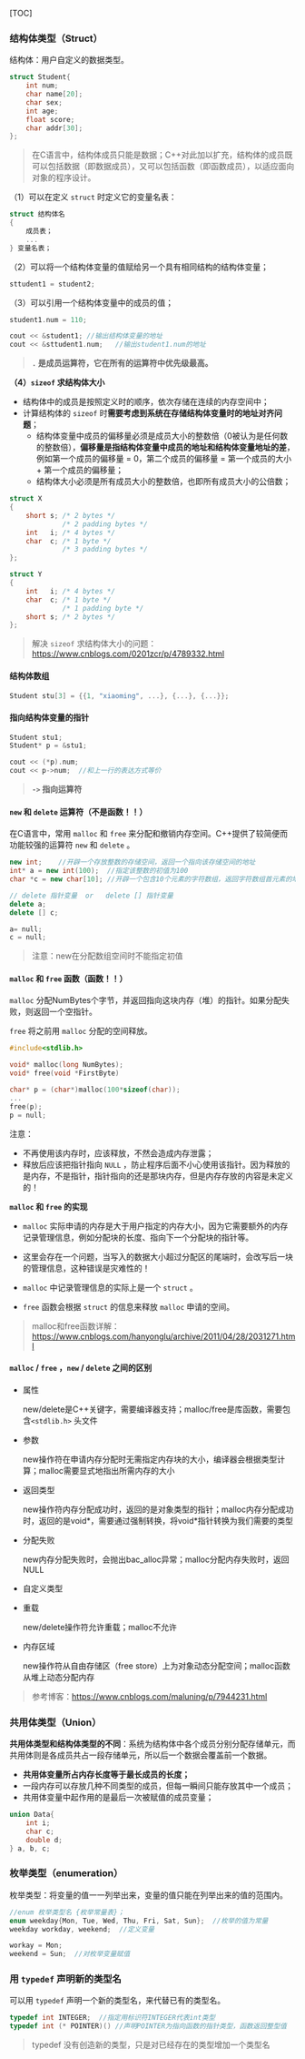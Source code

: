 [TOC]



### 结构体类型（Struct）

结构体：用户自定义的数据类型。

```c++
struct Student{
	int num;
	char name[20];
	char sex;
	int age;
	float score;
	char addr[30];
};
```

> 在C语言中，结构体成员只能是数据；C++对此加以扩充，结构体的成员既可以包括数据（即数据成员），又可以包括函数（即函数成员），以适应面向对象的程序设计。



（1）可以在定义 `struct` 时定义它的变量名表：

```c++
struct 结构体名
{
	成员表；
	...
} 变量名表；
```



（2）可以将一个结构体变量的值赋给另一个具有相同结构的结构体变量；

```c++
sttudent1 = student2;
```



（3）可以引用一个结构体变量中的成员的值；

```c++
student1.num = 110;

cout << &student1; //输出结构体变量的地址
cout << &sttudent1.num;   //输出student1.num的地址
```

>  **`.` 是成员运算符，它在所有的运算符中优先级最高。**



**（4）`sizeof` 求结构体大小**

- 结构体中的成员是按照定义时的顺序，依次存储在连续的内存空间中；
- 计算结构体的 `sizeof` 时**需要考虑到系统在存储结构体变量时的地址对齐问题**；
  - 结构体变量中成员的偏移量必须是成员大小的整数倍（0被认为是任何数的整数倍），**偏移量是指结构体变量中成员的地址和结构体变量地址的差**，例如第一个成员的偏移量 = 0，第二个成员的偏移量 = 第一个成员的大小 + 第一个成员的偏移量；
  - 结构体大小必须是所有成员大小的整数倍，也即所有成员大小的公倍数；

```c++
struct X
{
    short s; /* 2 bytes */
             /* 2 padding bytes */
    int   i; /* 4 bytes */
    char  c; /* 1 byte */
             /* 3 padding bytes */
};

struct Y
{
    int   i; /* 4 bytes */
    char  c; /* 1 byte */
             /* 1 padding byte */
    short s; /* 2 bytes */
};
```

> 解决 `sizeof` 求结构体大小的问题：https://www.cnblogs.com/0201zcr/p/4789332.html



#### 结构体数组

```c++
Student stu[3] = {{1, "xiaoming", ...}, {...}, {...}};
```



#### 指向结构体变量的指针

```c++
Student stu1;
Student* p = &stu1;

cout << (*p).num;
cout << p->num;  //和上一行的表达方式等价
```

> **`->` 指向运算符**



#### `new` 和 `delete` 运算符（不是函数！！）

在C语言中，常用 `malloc` 和 `free` 来分配和撤销内存空间。C++提供了较简便而功能较强的运算符 `new` 和 `delete` 。

```c++
new int;	//开辟一个存放整数的存储空间，返回一个指向该存储空间的地址
int* a = new int(100);	//指定该整数的初值为100
char *c = new char[10];	//开辟一个包含10个元素的字符数组，返回字符数组首元素的地址

// delete 指针变量	or	 delete [] 指针变量
delete a;
delete [] c;

a= null;
c = null;
```

>  注意：new在分配数组空间时不能指定初值



#### `malloc` 和 `free` 函数（函数！！）

`malloc` 分配NumBytes个字节，并返回指向这块内存（堆）的指针。如果分配失败，则返回一个空指针。

`free` 将之前用 `malloc` 分配的空间释放。

```c++
#include<stdlib.h>

void* malloc(long NumBytes);
void* free(void *FirstByte)

char* p = (char*)malloc(100*sizeof(char));
...
free(p);
p = null;
```

注意：

- 不再使用该内存时，应该释放，不然会造成内存泄露；
- 释放后应该把指针指向 `NULL` ，防止程序后面不小心使用该指针。因为释放的是内存，不是指针，指针指向的还是那块内存，但是内存存放的内容是未定义的！



**`malloc` 和 `free` 的实现**

- `malloc` 实际申请的内存是大于用户指定的内存大小，因为它需要额外的内存记录管理信息，例如分配块的长度、指向下一个分配块的指针等。
- 这里会存在一个问题，当写入的数据大小超过分配区的尾端时，会改写后一块的管理信息，这种错误是灾难性的！
- `malloc` 中记录管理信息的实际上是一个 `struct` 。

- `free` 函数会根据 `struct` 的信息来释放 `malloc` 申请的空间。



> malloc和free函数详解：https://www.cnblogs.com/hanyonglu/archive/2011/04/28/2031271.html



#### `malloc` / `free` ，`new` / `delete` 之间的区别

- 属性

  new/delete是C++关键字，需要编译器支持；malloc/free是库函数，需要包含`<stdlib.h>` 头文件

- 参数

  new操作符在申请内存分配时无需指定内存块的大小，编译器会根据类型计算；malloc需要显式地指出所需内存的大小

- 返回类型

  new操作符内存分配成功时，返回的是对象类型的指针；malloc内存分配成功时，返回的是void\*，需要通过强制转换，将void\*指针转换为我们需要的类型

- 分配失败

  new内存分配失败时，会抛出bac_alloc异常；malloc分配内存失败时，返回NULL

- 自定义类型

- 重载

  new/delete操作符允许重载；malloc不允许

- 内存区域

  new操作符从自由存储区（free store）上为对象动态分配空间；malloc函数从堆上动态分配内存

> 参考博客：https://www.cnblogs.com/maluning/p/7944231.html





### 共用体类型（Union）

**共用体类型和结构体类型的不同**：系统为结构体中各个成员分别分配存储单元，而共用体则是各成员共占一段存储单元，所以后一个数据会覆盖前一个数据。

- **共用体变量所占内存长度等于最长成员的长度；**
- 一段内存可以存放几种不同类型的成员，但每一瞬间只能存放其中一个成员；
- 共用体变量中起作用的是最后一次被赋值的成员变量；

```c++
union Data{
	int i;
    char c;
    double d;
} a, b, c;
```



### 枚举类型（enumeration）

枚举类型：将变量的值一一列举出来，变量的值只能在列举出来的值的范围内。

```c++
//enum 枚举类型名 {枚举常量表}；
enum weekday{Mon, Tue, Wed, Thu, Fri, Sat, Sun};  //枚举的值为常量
weekday workday, weekend;  //定义变量

workay = Mon;
weekend = Sun;  //对枚举变量赋值
```





### 用 `typedef` 声明新的类型名

可以用 `typedef` 声明一个新的类型名，来代替已有的类型名。

```c++
typedef int INTEGER;  //指定用标识符INTEGER代表int类型
typedef int (* POINTER)() //声明POINTER为指向函数的指针类型，函数返回整型值
```

> typedef 没有创造新的类型，只是对已经存在的类型增加一个类型名



